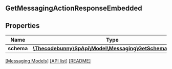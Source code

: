 ## GetMessagingActionResponseEmbedded

## Properties

Name | Type | Description | Notes
------------ | ------------- | ------------- | -------------
**schema** | [**\Thecodebunny\SpApi\Model\Messaging\GetSchemaResponse**](GetSchemaResponse.md) |  | [optional]

[[Messaging Models]](../) [[API list]](../../Api) [[README]](../../../README.md)
